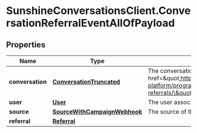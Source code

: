 # SunshineConversationsClient.ConversationReferralEventAllOfPayload

## Properties

Name | Type | Description | Notes
------------ | ------------- | ------------- | -------------
**conversation** | [**ConversationTruncated**](ConversationTruncated.md) | The conversation a user lands in after being referred. See the &lt;a href&#x3D;\&quot;https://developer.zendesk.com/documentation/conversations/messaging-platform/programmable-conversations/conversation-referrals/\&quot;&gt;conversation referrals&lt;/a&gt; guide for more details. | [optional] 
**user** | [**User**](User.md) | The user associated with the conversation. | [optional] 
**source** | [**SourceWithCampaignWebhook**](SourceWithCampaignWebhook.md) | The source of the referral. | [optional] 
**referral** | [**Referral**](Referral.md) |  | [optional] 


